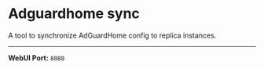 # Adguardhome sync

A tool to synchronize AdGuardHome config to replica instances.

---

**WebUI Port:** `8080`
